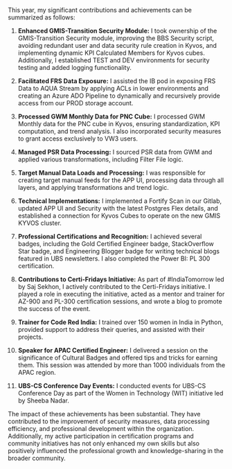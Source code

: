 This year, my significant contributions and achievements can be summarized as follows:

1. **Enhanced GMIS-Transition Security Module:** I took ownership of the GMIS-Transition Security module, improving the BBS Security script, avoiding redundant user and data security rule creation in Kyvos, and implementing dynamic KPI Calculated Members for Kyvos cubes. Additionally, I established TEST and DEV environments for security testing and added logging functionality.

2. **Facilitated FRS Data Exposure:** I assisted the IB pod in exposing FRS Data to AQUA Stream by applying ACLs in lower environments and creating an Azure ADO Pipeline to dynamically and recursively provide access from our PROD storage account.

3. **Processed GWM Monthly Data for PNC Cube:** I processed GWM Monthly data for the PNC cube in Kyvos, ensuring standardization, KPI computation, and trend analysis. I also incorporated security measures to grant access exclusively to VW3 users.

4. **Managed PSR Data Processing:** I sourced PSR data from GWM and applied various transformations, including Filter File logic.

5. **Target Manual Data Loads and Processing:** I was responsible for creating target manual feeds for the APP UI, processing data through all layers, and applying transformations and trend logic.

6. **Technical Implementations:** I implemented a Fortify Scan in our Gitlab, updated APP UI and Security with the latest Postgres Flex details, and established a connection for Kyvos Cubes to operate on the new GMIS KYVOS cluster.

7. **Professional Certifications and Recognition:** I achieved several badges, including the Gold Certified Engineer badge, StackOverflow Star badge, and Engineering Blogger badge for writing technical blogs featured in UBS newsletters. I also completed the Power BI: PL 300 certification.

8. **Contributions to Certi-Fridays Initiative:** As part of #IndiaTomorrow led by Saj Sekhon, I actively contributed to the Certi-Fridays initiative. I played a role in executing the initiative, acted as a mentor and trainer for AZ-900 and PL-300 certification sessions, and wrote a blog to promote the success of the event.

9. **Trainer for Code Red India:** I trained over 150 women in India in Python, provided support to address their queries, and assisted with their projects.

10. **Speaker for APAC Certified Engineer:** I delivered a session on the significance of Cultural Badges and offered tips and tricks for earning them. This session was attended by more than 1000 individuals from the APAC region.

11. **UBS-CS Conference Day Events:** I conducted events for UBS-CS Conference Day as part of the Women in Technology (WIT) initiative led by Sheeba Nadar.

The impact of these achievements has been substantial. They have contributed to the improvement of security measures, data processing efficiency, and professional development within the organization. Additionally, my active participation in certification programs and community initiatives has not only enhanced my own skills but also positively influenced the professional growth and knowledge-sharing in the broader community.
